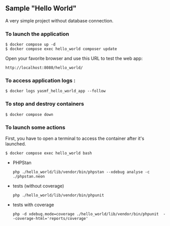 ## Sample "Hello World"

A very simple project without database connection.

### To launch the application

```
$ docker compose up -d 
$ docker compose exec hello_world composer update
```

Open your favorite browser and use this URL to test the web app:

`http://localhost:8080/hello_world/`

### To access application logs :

```
$ docker logs yasmf_hello_world_app --follow
```

### To stop and destroy containers

```
$ docker compose down
```

### To launch some actions

First, you have to open a terminal to access the container after it's launched.

`$ docker compose exec hello_world bash`


- PHPStan 

    `php ./hello_world/lib/vendor/bin/phpstan --xdebug analyse -c ./phpstan.neon`

- tests (without coverage)

    `php ./hello_world/lib/vendor/bin/phpunit`

- tests with coverage

    `php -d xdebug.mode=coverage ./hello_world/lib/vendor/bin/phpunit  --coverage-html='reports/coverage'`